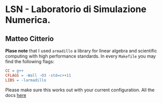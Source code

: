 # LSN - Laboratorio di Simulazione Numerica.

## Matteo Citterio

**Plase note** that I used `armadillo` a library for linear algebra and scientific computing with high performance standards. In every `Makefile` you may find the following flags:
```Makefile
CC = g++
CFLAGS = -Wall -O3 -std=c++11
LIBS = -larmadillo
```
Please make sure this works out with your current configuration. All the docs [here](https://arma.sourceforge.net/)
 
